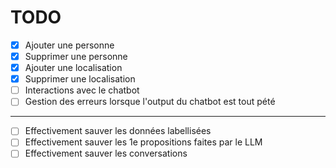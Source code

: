 # TODO

- [X] Ajouter une personne
- [X] Supprimer une personne
- [X] Ajouter une localisation
- [X] Supprimer une localisation
- [ ] Interactions avec le chatbot
- [ ] Gestion des erreurs lorsque l'output du chatbot est tout pété
********
- [ ] Effectivement sauver les données labellisées
- [ ] Effectivement sauver les 1e propositions faites par le LLM
- [ ] Effectivement sauver les conversations